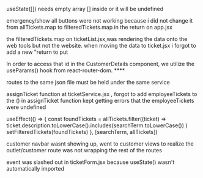 useState([]) needs empty array [] inside or it will be undefined

emergency/show all buttons were not working because i did not change it from allTickets.map to filteredTickets.map in the return on app.jsx

the filteredTickets.map on ticketList.jsx,was rendering the data onto the web tools but not the website. when moving the data to ticket.jsx i forgot to add a new "return
 to put <Tickets ticket={ticketobj} />

 In order to access that id in the CustomerDetails component, we utilize the useParams() hook from react-router-dom. ****


routes to the same json file must be held under the same service 


assignTicket function at ticketService.jsx , forgot to add employeeTickets to the () in assignTicket function kept getting errors that the employeeTickets were undefined 

  useEffect(() => {
    const foundTickets = allTickets.filter((ticket) => 
      ticket.description.toLowerCase().includes(searchTerm.toLowerCase())
    )
    setFilteredTickets(foundTickets)
  }, [searchTerm, allTickets])


customer navbar wasnt showing up, went to customer views to realize the outlet/customer route was not wrapping the rest of the routes 

event was slashed out in ticketForm.jsx because useState() wasn't automatically imported